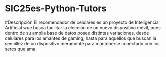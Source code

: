 # SIC25es-Python-Tutors
#Descripción
El recomendador de celulares es un proyecto de Inteligencia Artificial wue busca facilitar la elección de un nuevo dispositivo móvil, pues dentro de su amplia base de datos posee distintas variaciones, desde celulares para los amantes de gaming, hasta para aquellos que buscan la sencillez de un dispositivo meramente para mantenerse conectado con los seres que ama.
